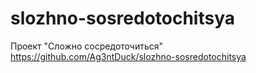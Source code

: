# slozhno-sosredotochitsya
Проект "Сложно сосредоточиться"
https://github.com/Ag3ntDuck/slozhno-sosredotochitsya
